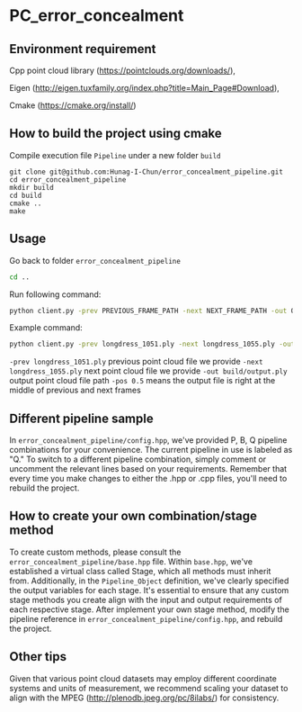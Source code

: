 # PC_error_concealment

## Environment requirement
Cpp point cloud library (https://pointclouds.org/downloads/),

Eigen (http://eigen.tuxfamily.org/index.php?title=Main_Page#Download),

Cmake (https://cmake.org/install/)

## How to build the project using cmake
Compile execution file `Pipeline` under a new folder `build`
```bach
git clone git@github.com:Hunag-I-Chun/error_concealment_pipeline.git
cd error_concealment_pipeline
mkdir build
cd build
cmake ..
make
```

## Usage
Go back to folder `error_concealment_pipeline`
```bash
cd ..
```

Run following command:
```bash
python client.py -prev PREVIOUS_FRAME_PATH -next NEXT_FRAME_PATH -out OUTPUT_PATH -pos RELATIVE_POSITION
``` 

Example command:
```bash
python client.py -prev longdress_1051.ply -next longdress_1055.ply -out build/output.ply -pos 0.5
```
`-prev longdress_1051.ply` previous point cloud file we provide
`-next longdress_1055.ply` next point cloud file we provide
`-out build/output.ply` output point cloud file path
`-pos 0.5` means the output file is right at the middle of previous and next frames

## Different pipeline sample
In `error_concealment_pipeline/config.hpp`, we've provided P, B, Q pipeline combinations for your convenience. The current pipeline in use is labeled as "Q." To switch to a different pipeline combination, simply comment or uncomment the relevant lines based on your requirements. Remember that every time you make changes to either the .hpp or .cpp files, you'll need to rebuild the project.

## How to create your own combination/stage method
To create custom methods, please consult the `error_concealment_pipeline/base.hpp` file. Within `base.hpp`, we've established a virtual class called Stage, which all methods must inherit from. Additionally, in the `Pipeline_Object` definition, we've clearly specified the output variables for each stage. It's essential to ensure that any custom stage methods you create align with the input and output requirements of each respective stage. After implement your own stage method, modify the pipeline reference in `error_concealment_pipeline/config.hpp`, and rebuild the project.

## Other tips
Given that various point cloud datasets may employ different coordinate systems and units of measurement, we recommend scaling your dataset to align with the MPEG (http://plenodb.jpeg.org/pc/8ilabs/) for consistency.
